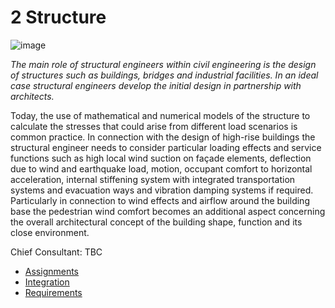 # 2 Structure

![image](https://github.com/user-attachments/assets/46a17f1e-809b-4eff-8c48-9ed4930ada91)


*The main role of structural engineers within civil engineering is the design of structures such as buildings, bridges and industrial facilities. In an ideal case structural engineers develop the initial design in partnership with architects.*

Today, the use of mathematical and numerical models of the structure to calculate the stresses that could arise from different load scenarios is common practice. In connection with the design of high-rise buildings the structural engineer needs to consider particular loading effects and service functions such as high local wind suction on façade elements, deflection due to wind and earthquake load, motion, occupant comfort to horizontal acceleration, internal stiffening system with integrated transportation systems and evacuation ways and vibration damping systems if required. Particularly in connection to wind effects and airflow around the building base the pedestrian wind comfort becomes an additional aspect concerning the overall architectural concept of the building shape, function and its close environment. 

Chief Consultant: TBC

* [Assignments](Assignments)
* [Integration](Integration)
* [Requirements](Reqs)
